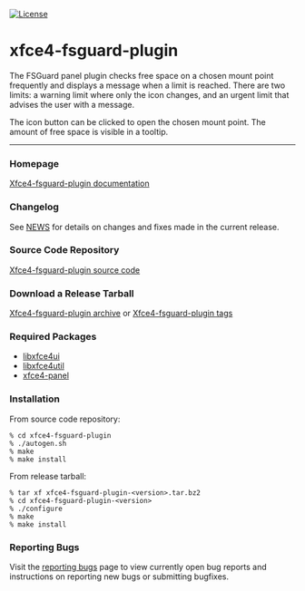 [![License](https://img.shields.io/badge/License-GPL%20v2-blue.svg)](https://gitlab.xfce.org/panel-plugins/xfce4-fsguard-plugin/-/blob/master/COPYING)

# xfce4-fsguard-plugin

The FSGuard panel plugin checks free space on a chosen mount point frequently 
and displays a message when a limit is reached. 
There are two limits: a warning limit where only the icon changes, and an urgent limit
that advises the user with a message. 

The icon button can be clicked to open the chosen mount point. 
The amount of free space is visible in a tooltip.

----

### Homepage

[Xfce4-fsguard-plugin documentation](https://docs.xfce.org/panel-plugins/xfce4-fsguard-plugin)

### Changelog

See [NEWS](https://gitlab.xfce.org/panel-plugins/xfce4-fsguard-plugin/-/blob/master/NEWS) for details on changes and fixes made in the current release.

### Source Code Repository

[Xfce4-fsguard-plugin source code](https://gitlab.xfce.org/panel-plugins/xfce4-fsguard-plugin)

### Download a Release Tarball

[Xfce4-fsguard-plugin archive](https://archive.xfce.org/src/panel-plugins/xfce4-fsguard-plugin)
    or
[Xfce4-fsguard-plugin tags](https://gitlab.xfce.org/panel-plugins/xfce4-fsguard-plugin/-/tags)

### Required Packages

  * [libxfce4ui](https://gitlab.xfce.org/xfce/libxfce4ui)
  * [libxfce4util](https://gitlab.xfce.org/xfce/libxfce4util)
  * [xfce4-panel](https://gitlab.xfce.org/xfce/xfce4-panel)

### Installation

From source code repository: 

    % cd xfce4-fsguard-plugin
    % ./autogen.sh
    % make
    % make install

From release tarball:

    % tar xf xfce4-fsguard-plugin-<version>.tar.bz2
    % cd xfce4-fsguard-plugin-<version>
    % ./configure
    % make
    % make install

### Reporting Bugs

Visit the [reporting bugs](https://docs.xfce.org/panel-plugins/xfce4-fsguard-plugin/bugs) page to view currently open bug reports and instructions on reporting new bugs or submitting bugfixes.

